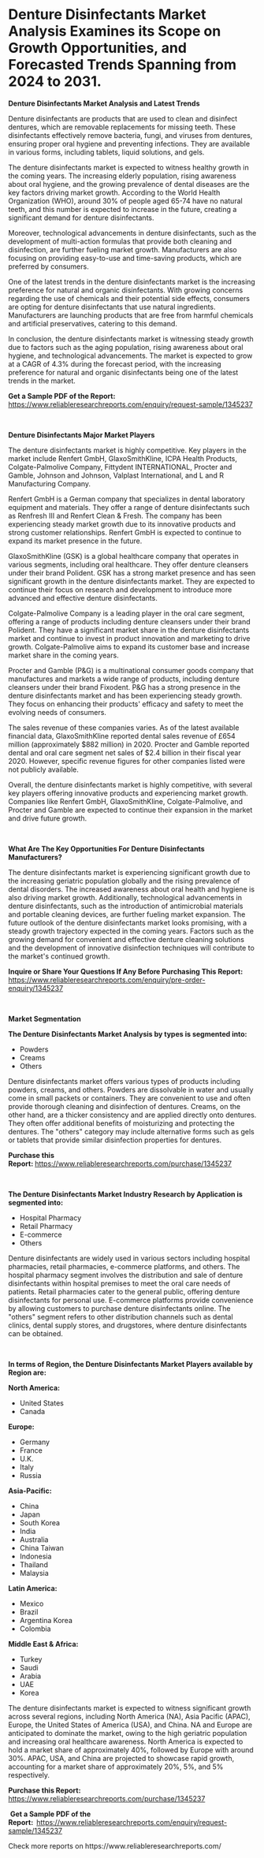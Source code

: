 <p><h1>Denture Disinfectants Market Analysis Examines its Scope on Growth Opportunities, and Forecasted Trends Spanning from 2024 to 2031.</h1></p><p><strong>Denture Disinfectants Market Analysis and Latest Trends</strong></p>
<p><p>Denture disinfectants are products that are used to clean and disinfect dentures, which are removable replacements for missing teeth. These disinfectants effectively remove bacteria, fungi, and viruses from dentures, ensuring proper oral hygiene and preventing infections. They are available in various forms, including tablets, liquid solutions, and gels.</p><p>The denture disinfectants market is expected to witness healthy growth in the coming years. The increasing elderly population, rising awareness about oral hygiene, and the growing prevalence of dental diseases are the key factors driving market growth. According to the World Health Organization (WHO), around 30% of people aged 65-74 have no natural teeth, and this number is expected to increase in the future, creating a significant demand for denture disinfectants.</p><p>Moreover, technological advancements in denture disinfectants, such as the development of multi-action formulas that provide both cleaning and disinfection, are further fueling market growth. Manufacturers are also focusing on providing easy-to-use and time-saving products, which are preferred by consumers.</p><p>One of the latest trends in the denture disinfectants market is the increasing preference for natural and organic disinfectants. With growing concerns regarding the use of chemicals and their potential side effects, consumers are opting for denture disinfectants that use natural ingredients. Manufacturers are launching products that are free from harmful chemicals and artificial preservatives, catering to this demand.</p><p>In conclusion, the denture disinfectants market is witnessing steady growth due to factors such as the aging population, rising awareness about oral hygiene, and technological advancements. The market is expected to grow at a CAGR of 4.3% during the forecast period, with the increasing preference for natural and organic disinfectants being one of the latest trends in the market.</p></p>
<p><strong>Get a Sample PDF of the Report:&nbsp;</strong> <a href="https://www.reliableresearchreports.com/enquiry/request-sample/1345237">https://www.reliableresearchreports.com/enquiry/request-sample/1345237</a></p>
<p>&nbsp;</p>
<p><strong>Denture Disinfectants Major Market Players</strong></p>
<p><p>The denture disinfectants market is highly competitive. Key players in the market include Renfert GmbH, GlaxoSmithKline, ICPA Health Products, Colgate-Palmolive Company, Fittydent INTERNATIONAL, Procter and Gamble, Johnson and Johnson, Valplast International, and L and R Manufacturing Company.</p><p>Renfert GmbH is a German company that specializes in dental laboratory equipment and materials. They offer a range of denture disinfectants such as Renfresh III and Renfert Clean & Fresh. The company has been experiencing steady market growth due to its innovative products and strong customer relationships. Renfert GmbH is expected to continue to expand its market presence in the future.</p><p>GlaxoSmithKline (GSK) is a global healthcare company that operates in various segments, including oral healthcare. They offer denture cleansers under their brand Polident. GSK has a strong market presence and has seen significant growth in the denture disinfectants market. They are expected to continue their focus on research and development to introduce more advanced and effective denture disinfectants.</p><p>Colgate-Palmolive Company is a leading player in the oral care segment, offering a range of products including denture cleansers under their brand Polident. They have a significant market share in the denture disinfectants market and continue to invest in product innovation and marketing to drive growth. Colgate-Palmolive aims to expand its customer base and increase market share in the coming years.</p><p>Procter and Gamble (P&G) is a multinational consumer goods company that manufactures and markets a wide range of products, including denture cleansers under their brand Fixodent. P&G has a strong presence in the denture disinfectants market and has been experiencing steady growth. They focus on enhancing their products' efficacy and safety to meet the evolving needs of consumers.</p><p>The sales revenue of these companies varies. As of the latest available financial data, GlaxoSmithKline reported dental sales revenue of £654 million (approximately $882 million) in 2020. Procter and Gamble reported dental and oral care segment net sales of $2.4 billion in their fiscal year 2020. However, specific revenue figures for other companies listed were not publicly available.</p><p>Overall, the denture disinfectants market is highly competitive, with several key players offering innovative products and experiencing market growth. Companies like Renfert GmbH, GlaxoSmithKline, Colgate-Palmolive, and Procter and Gamble are expected to continue their expansion in the market and drive future growth.</p></p>
<p>&nbsp;</p>
<p><strong>What Are The Key Opportunities For Denture Disinfectants Manufacturers?</strong></p>
<p><p>The denture disinfectants market is experiencing significant growth due to the increasing geriatric population globally and the rising prevalence of dental disorders. The increased awareness about oral health and hygiene is also driving market growth. Additionally, technological advancements in denture disinfectants, such as the introduction of antimicrobial materials and portable cleaning devices, are further fueling market expansion. The future outlook of the denture disinfectants market looks promising, with a steady growth trajectory expected in the coming years. Factors such as the growing demand for convenient and effective denture cleaning solutions and the development of innovative disinfection techniques will contribute to the market's continued growth.</p></p>
<p><strong>Inquire or Share Your Questions If Any Before Purchasing This Report:</strong> <a href="https://www.reliableresearchreports.com/enquiry/pre-order-enquiry/1345237">https://www.reliableresearchreports.com/enquiry/pre-order-enquiry/1345237</a></p>
<p>&nbsp;</p>
<p><strong>Market Segmentation</strong></p>
<p><strong>The Denture Disinfectants Market Analysis by types is segmented into:</strong></p>
<p><ul><li>Powders</li><li>Creams</li><li>Others</li></ul></p>
<p><p>Denture disinfectants market offers various types of products including powders, creams, and others. Powders are dissolvable in water and usually come in small packets or containers. They are convenient to use and often provide thorough cleaning and disinfection of dentures. Creams, on the other hand, are a thicker consistency and are applied directly onto dentures. They often offer additional benefits of moisturizing and protecting the dentures. The "others" category may include alternative forms such as gels or tablets that provide similar disinfection properties for dentures.</p></p>
<p><strong>Purchase this Report:&nbsp;</strong><a href="https://www.reliableresearchreports.com/purchase/1345237">https://www.reliableresearchreports.com/purchase/1345237</a></p>
<p>&nbsp;</p>
<p><strong>The Denture Disinfectants Market Industry Research by Application is segmented into:</strong></p>
<p><ul><li>Hospital Pharmacy</li><li>Retail Pharmacy</li><li>E-commerce</li><li>Others</li></ul></p>
<p><p>Denture disinfectants are widely used in various sectors including hospital pharmacies, retail pharmacies, e-commerce platforms, and others. The hospital pharmacy segment involves the distribution and sale of denture disinfectants within hospital premises to meet the oral care needs of patients. Retail pharmacies cater to the general public, offering denture disinfectants for personal use. E-commerce platforms provide convenience by allowing customers to purchase denture disinfectants online. The "others" segment refers to other distribution channels such as dental clinics, dental supply stores, and drugstores, where denture disinfectants can be obtained.</p></p>
<p>&nbsp;</p>
<p><strong>In terms of Region, the Denture Disinfectants Market Players available by Region are:</strong></p>
<p>
    <p> <strong> North America: </strong>
        <ul>
            <li>United States</li>
            <li>Canada</li>
        </ul>
        </p> 
    <p> <strong> Europe: </strong>
        <ul>
            <li>Germany</li>
            <li>France</li>
            <li>U.K.</li>
            <li>Italy</li>
            <li>Russia</li>
        </ul>
        </p> 
    <p> <strong> Asia-Pacific: </strong>
        <ul>
            <li>China</li>
            <li>Japan</li>
            <li>South Korea</li>
            <li>India</li>
            <li>Australia</li>
            <li>China Taiwan</li>
            <li>Indonesia</li>
            <li>Thailand</li>
            <li>Malaysia</li>
        </ul>
        </p> 
    <p> <strong> Latin America: </strong>
        <ul>
            <li>Mexico</li>
            <li>Brazil</li>
            <li>Argentina Korea</li>
            <li>Colombia</li>
        </ul>
        </p> 
    <p> <strong> Middle East & Africa: </strong>
        <ul>
            <li>Turkey</li>
            <li>Saudi</li>
            <li>Arabia</li>
            <li>UAE</li>
            <li>Korea</li>
        </ul>
    </p>
    </p>
<p><p>The denture disinfectants market is expected to witness significant growth across several regions, including North America (NA), Asia Pacific (APAC), Europe, the United States of America (USA), and China. NA and Europe are anticipated to dominate the market, owing to the high geriatric population and increasing oral healthcare awareness. North America is expected to hold a market share of approximately 40%, followed by Europe with around 30%. APAC, USA, and China are projected to showcase rapid growth, accounting for a market share of approximately 20%, 5%, and 5% respectively.</p></p>
<p><strong>Purchase this Report: </strong><a href="https://www.reliableresearchreports.com/purchase/1345237">https://www.reliableresearchreports.com/purchase/1345237</a></p>
<p>&nbsp;<strong>Get a Sample PDF of the Report:&nbsp;&nbsp;</strong><a href="https://www.reliableresearchreports.com/enquiry/request-sample/1345237">https://www.reliableresearchreports.com/enquiry/request-sample/1345237</a></p>
<p><strong></strong></p>
<p>Check more reports on https://www.reliableresearchreports.com/</p>